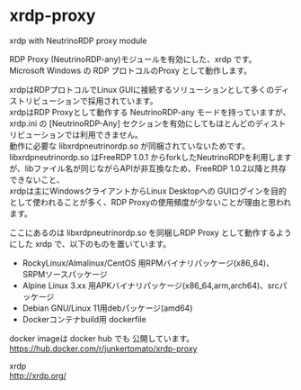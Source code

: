 # xrdp-proxy
xrdp with NeutrinoRDP proxy module

RDP Proxy (NeutrinoRDP-any)モジュールを有効にした、xrdp  です。  
Microsoft Windows の RDP プロトコルのProxy として動作します。  
  
xrdpはRDPプロトコルでLinux GUIに接続するソリューションとして多くのディストリビューションで採用されています。  
xrdpはRDP Proxyとして動作する NeutrinoRDP-any モードを持っていますが、xrdp.ini の [NeutrinoRDP-Any] セクションを有効にしてもほとんどのディストリビューションでは利用できません。  
動作に必要な libxrdpneutrinordp.so が同梱されていないためです。   
libxrdpneutrinordp.so はFreeRDP 1.0.1 からforkしたNeutrinoRDPを利用しますが、libファイル名が同じながらAPIが非互換なため、FreeRDP 1.0.2以降と共存できないこと、   
xrdpは主にWindowsクライアントからLinux Desktopへの GUIログインを目的として使われることが多く、RDP Proxyの使用頻度が少ないことが理由と思われます。   
   
ここにあるのは libxrdpneutrinordp.so を同梱しRDP Proxy として動作するようにした xrdp で、以下のものを置いています。  
   
- RockyLinux/Almalinux/CentOS 用RPMバイナリパッケージ(x86_64)、SRPMソースパッケージ
- Alpine Linux 3.xx 用APKバイナリパッケージ(x86_64,arm,arch64)、srcパッケージ
- Debian GNU/Linux 11用debパッケージ(amd64)
- Dockerコンテナbuild用 dockerfile

docker imageは docker hub でも 公開しています。  
https://hub.docker.com/r/junkertomato/xrdp-proxy
  
xrdp  
http://xrdp.org/
